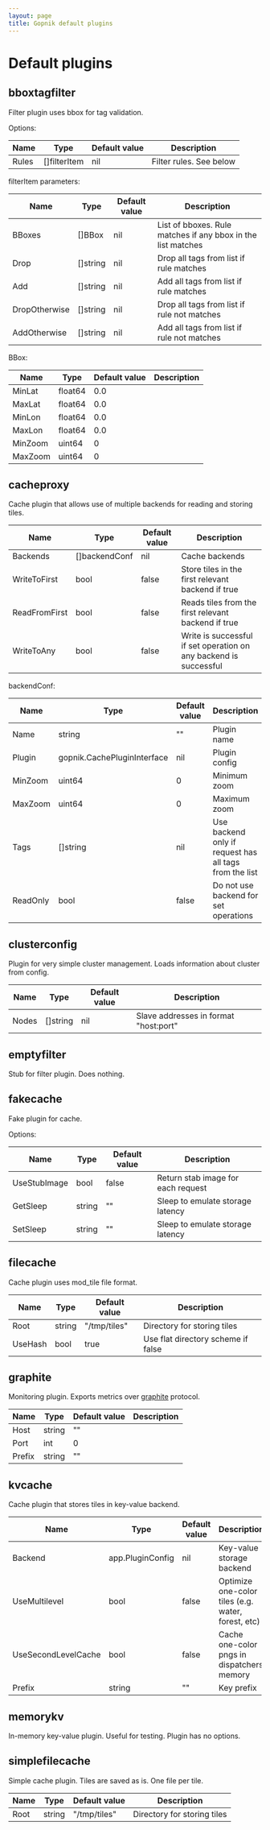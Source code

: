 ```yaml
---
layout: page
title: Gopnik default plugins
---
```


# Default plugins

## bboxtagfilter

Filter plugin uses bbox for tag validation.

Options:

 Name   | Type             | Default value | Description
 ------ | ---------------- | ------------- | --------------------------------------------
 Rules  | []filterItem     | nil           | Filter rules. See below

filterItem parameters:

 Name            | Type       | Default value | Description
 --------------- | ---------- | ------------- | ----------------------------------------------------------
 BBoxes          | []BBox     | nil           | List of bboxes. Rule matches if any bbox in the list matches
 Drop            | []string   | nil           | Drop all tags from list if rule matches
 Add             | []string   | nil           | Add all tags from list if rule matches
 DropOtherwise   | []string   | nil           | Drop all tags from list if rule not matches
 AddOtherwise    | []string   | nil           | Add all tags from list if rule not matches

BBox:

 Name            | Type       | Default value | Description
 --------------- | ---------- | ------------- | -----------
 MinLat          | float64    | 0.0           |
 MaxLat          | float64    | 0.0           |
 MinLon          | float64    | 0.0           |
 MaxLon          | float64    | 0.0           |
 MinZoom         | uint64     | 0             |
 MaxZoom         | uint64     | 0             |

## cacheproxy

Cache plugin that allows use of multiple backends for reading and storing tiles.

 Name            | Type          | Default value | Description
 --------------- | ------------- | ------------- | ---------------------------------------------------
 Backends        | []backendConf | nil           | Cache backends
 WriteToFirst    | bool          | false         | Store tiles in the first relevant backend if true
 ReadFromFirst   | bool          | false         | Reads tiles from the first relevant backend if true
 WriteToAny      | bool          | false         | Write is successful if set operation on any backend is successful

backendConf:

 Name            | Type                        | Default value | Description
 --------------- | --------------------------- | ------------- | -------------------------------------------------------
 Name            | string                      | ""            | Plugin name
 Plugin          | gopnik.CachePluginInterface | nil           | Plugin config
 MinZoom         | uint64                      | 0             | Minimum zoom
 MaxZoom         | uint64                      | 0             | Maximum zoom
 Tags            | []string                    | nil           | Use backend only if request has all tags from the list
 ReadOnly        | bool                        | false         | Do not use backend for set operations

## clusterconfig

Plugin for very simple cluster management.
Loads information about cluster from config.

 Name            | Type       | Default value | Description
 --------------- | ---------- | ------------- | --------------------------------------
 Nodes           | []string   | nil           | Slave addresses in format "host:port"

## emptyfilter

Stub for filter plugin. Does nothing.

## fakecache

Fake plugin for cache.

Options:

 Name            | Type       | Default value | Description
 --------------- | ---------- | ------------- | -----------------------------------
 UseStubImage    | bool       | false         | Return stab image for each request
 GetSleep        | string     | ""            | Sleep to emulate storage latency
 SetSleep        | string     | ""            | Sleep to emulate storage latency

## filecache

Cache plugin uses mod_tile file format.

 Name            | Type             | Default value | Description
 --------------- | ---------------- | ------------- | -----------------------------------
 Root            | string           | "/tmp/tiles"  | Directory for storing tiles
 UseHash         | bool             | true          | Use flat directory scheme if false

## graphite

Monitoring plugin.
Exports metrics over [graphite](http://graphite.wikidot.com/) protocol.

 Name            | Type             | Default value | Description
 --------------- | ---------------- | ------------- | -----------
 Host            | string           | ""            |
 Port            | int              | 0             |
 Prefix          | string           | ""            |

## kvcache

Cache plugin that stores tiles in key-value backend.

 Name                | Type             | Default value | Description
 ------------------- | ---------------- | ------------- | --------------------------------------------------
 Backend             | app.PluginConfig | nil           | Key-value storage backend
 UseMultilevel       | bool             | false         | Optimize one-color tiles (e.g. water, forest, etc)
 UseSecondLevelCache | bool             | false         | Cache one-color pngs in dispatchers memory
 Prefix              | string           | ""            | Key prefix

## memorykv

In-memory key-value plugin. Useful for testing. Plugin has no options.

## simplefilecache

Simple cache plugin. Tiles are saved as is. One file per tile.

 Name            | Type       | Default value | Description
 --------------- | ---------- | ------------- | -----------------------------------
 Root            | string     | "/tmp/tiles"  | Directory for storing tiles
